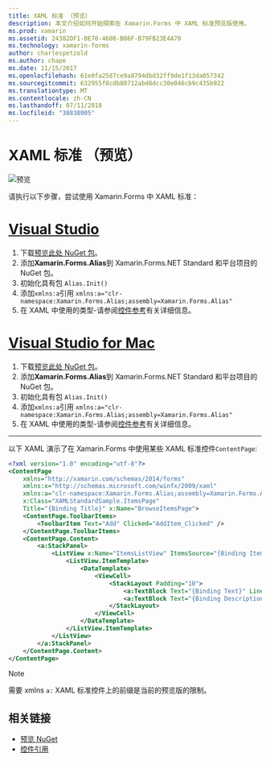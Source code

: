 ```yaml
---
title: XAML 标准 （预览）
description: 本文介绍如何开始探索在 Xamarin.Forms 中 XAML 标准预览版使用。
ms.prod: xamarin
ms.assetid: 24382DF1-BE70-4608-B86F-B79FB23E4A78
ms.technology: xamarin-forms
author: charlespetzold
ms.author: chape
ms.date: 11/15/2017
ms.openlocfilehash: 61e0fa2587ce9a8794dbd32ff9de1f13da857342
ms.sourcegitcommit: 632955f8cdb80712abd8dcc30e046cb9c435b922
ms.translationtype: MT
ms.contentlocale: zh-CN
ms.lasthandoff: 07/11/2018
ms.locfileid: "38838005"
---
```

# <a name="xaml-standard-preview"></a>XAML 标准 （预览）

![预览](~/media/shared/preview.png)

请执行以下步骤，尝试使用 Xamarin.Forms 中 XAML 标准：

# <a name="visual-studiotabvswin"></a>[Visual Studio](#tab/vswin)

1. 下载[预览此处 NuGet 包](https://aka.ms/xf-xamlstandard-nuget)。
2. 添加**Xamarin.Forms.Alias**到 Xamarin.Forms.NET Standard 和平台项目的 NuGet 包。
3. 初始化具有包 `Alias.Init()`
4. 添加`xmlns:a`引用 `xmlns:a="clr-namespace:Xamarin.Forms.Alias;assembly=Xamarin.Forms.Alias"`
5. 在 XAML 中使用的类型-请参阅[控件参考](controls.md)有关详细信息。

# <a name="visual-studio-for-mactabvsmac"></a>[Visual Studio for Mac](#tab/vsmac)

1. 下载[预览此处 NuGet 包](https://aka.ms/xf-xamlstandard-nuget)。
2. 添加**Xamarin.Forms.Alias**到 Xamarin.Forms.NET Standard 和平台项目的 NuGet 包。
3. 初始化具有包 `Alias.Init()`
4. 添加`xmlns:a`引用 `xmlns:a="clr-namespace:Xamarin.Forms.Alias;assembly=Xamarin.Forms.Alias"`
5. 在 XAML 中使用的类型-请参阅[控件参考](controls.md)有关详细信息。

-----

以下 XAML 演示了在 Xamarin.Forms 中使用某些 XAML 标准控件`ContentPage`:

```xml
<?xml version="1.0" encoding="utf-8"?>
<ContentPage 
    xmlns="http://xamarin.com/schemas/2014/forms" 
    xmlns:x="http://schemas.microsoft.com/winfx/2009/xaml" 
    xmlns:a="clr-namespace:Xamarin.Forms.Alias;assembly=Xamarin.Forms.Alias"
    x:Class="XAMLStandardSample.ItemsPage" 
    Title="{Binding Title}" x:Name="BrowseItemsPage">
    <ContentPage.ToolbarItems>
        <ToolbarItem Text="Add" Clicked="AddItem_Clicked" />
    </ContentPage.ToolbarItems>
    <ContentPage.Content>
        <a:StackPanel>
            <ListView x:Name="ItemsListView" ItemsSource="{Binding Items}" VerticalOptions="FillAndExpand" HasUnevenRows="true" RefreshCommand="{Binding LoadItemsCommand}" IsPullToRefreshEnabled="true" IsRefreshing="{Binding IsBusy, Mode=OneWay}" CachingStrategy="RecycleElement" ItemSelected="OnItemSelected">
                <ListView.ItemTemplate>
                    <DataTemplate>
                        <ViewCell>
                            <StackLayout Padding="10">
                                <a:TextBlock Text="{Binding Text}" LineBreakMode="NoWrap" Style="{DynamicResource ListItemTextStyle}" FontSize="16" />
                                <a:TextBlock Text="{Binding Description}" LineBreakMode="NoWrap" Style="{DynamicResource ListItemDetailTextStyle}" FontSize="13" />
                            </StackLayout>
                        </ViewCell>
                    </DataTemplate>
                </ListView.ItemTemplate>
            </ListView>
        </a:StackPanel>
    </ContentPage.Content>
</ContentPage>
```

> [!NOTE]
> 需要 xmlns `a:` XAML 标准控件上的前缀是当前的预览版的限制。


## <a name="related-links"></a>相关链接

- [预览 NuGet](https://aka.ms/xf-xamlstandard-nuget)
- [控件引用](controls.md)
